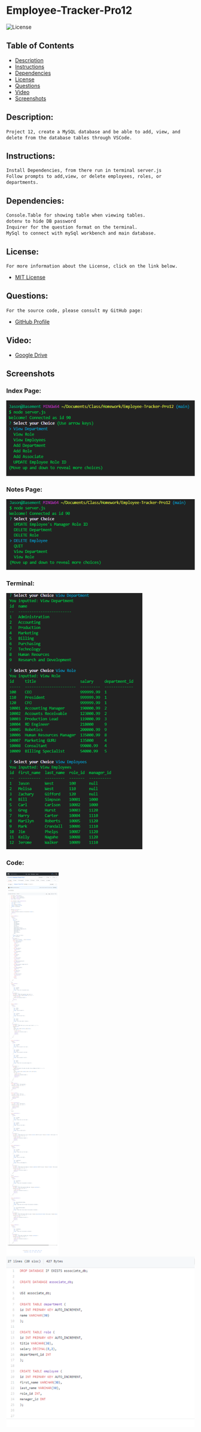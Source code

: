 # Employee-Tracker-Pro12

![License](https://img.shields.io/badge/License-MIT-blue.svg 'License Badge')

## Table of Contents

- [Description](#description)
- [Instructions](#instructions)
- [Dependencies](#dependencies)
- [License](#license)
- [Questions](#questions)
- [Video](#video)
- [Screenshots](#screenshots)

## Description:

    Project 12, create a MySQL database and be able to add, view, and delete from the database tables through VSCode.

## Instructions:

    Install Dependencies, from there run in terminal server.js
    Follow prompts to add,view, or delete employees, roles, or departments.

## Dependencies:

    Console.Table for showing table when viewing tables.
    dotenv to hide DB password
    Inquirer for the question format on the terminal.
    MySql to connect with mySql workbench and main database.

## License:

    For more information about the License, click on the link below.

- [MIT License](https://opensource.org/licenses/MIT)

## Questions:

    For the source code, please consult my GitHub page:

- [GitHub Profile](https://github.com/jlw429)

## Video:

- [Google Drive](https://drive.google.com/file/d/1WfwklXa_oEONdlyMezLLDjkIxPDxZ0yw/view?usp=sharing)

## Screenshots

### Index Page:

![Terminal Start](assets/terminalstart.png 'Terminal Start')

### Notes Page:

![Terminal Start 2](assets/terminalstart2.png 'Notes.html')

### Terminal:

![View Databases](assets/terminalview.png 'View Databases')

### Code:

![JS file](assets/jscode.png 'Code')
![SQL seed](assets/startsql.png 'seed code')
